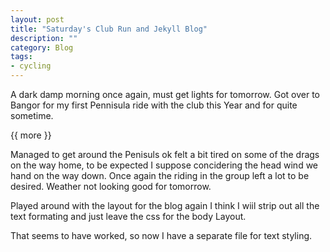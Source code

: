 ```yaml
---
layout: post
title: "Saturday's Club Run and Jekyll Blog"
description: ""
category: Blog 
tags: 
- cycling 
---
```

 
   
A dark damp morning once again, must get lights for tomorrow. Got over to Bangor for my first Pennisula ride with the club this Year and for quite sometime.

{{ more }} 

Managed to get around the Penisuls ok felt a bit tired on some of the drags on the way home, to be expected I suppose concidering the head wind we hand on the way down. Once again the riding in the group left a lot to be desired. Weather not looking good for tomorrow.

Played around with the layout for the blog again I think I wiil strip out all the text formating and just leave the css for the body Layout.

That seems to have worked, so now I have a separate file for text styling.
